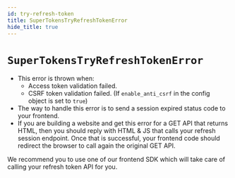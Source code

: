 ```yaml
---
id: try-refresh-token
title: SuperTokensTryRefreshTokenError
hide_title: true
---
```


# ```SuperTokensTryRefreshTokenError```

- This error is thrown when:
    - Access token validation failed.
    - CSRF token validation failed. (If `enable_anti_csrf` in the config object is set to `true`)
- The way to handle this error is to send a session expired status code to your frontend.
- If you are building a website and get this error for a GET API that returns HTML, then you should reply with HTML & JS that calls your refresh session endpoint. Once that is successful, your frontend code should redirect the browser to call again the original GET API.

<div class="specialNote" style="margin-bottom: 20px">
We recommend you to use one of our frontend SDK which will take care of calling your refresh token API for you.
</div>